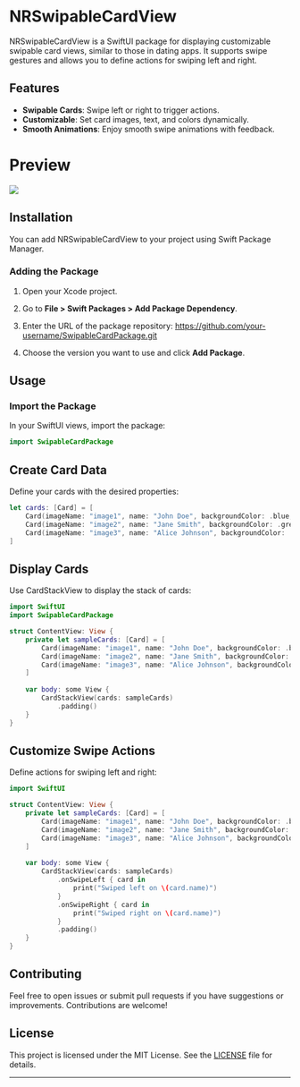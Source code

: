# NRSwipableCardView

NRSwipableCardView is a SwiftUI package for displaying customizable swipable card views, similar to those in dating apps. It supports swipe gestures and allows you to define actions for swiping left and right.

## Features

- **Swipable Cards**: Swipe left or right to trigger actions.
- **Customizable**: Set card images, text, and colors dynamically.
- **Smooth Animations**: Enjoy smooth swipe animations with feedback.

# Preview
![](https://github.com/niravramani72/NRStarRatingView/blob/main/preview.gif)


## Installation

You can add NRSwipableCardView to your project using Swift Package Manager.

### Adding the Package

1. Open your Xcode project.
2. Go to **File > Swift Packages > Add Package Dependency**.
3. Enter the URL of the package repository: https://github.com/your-username/SwipableCardPackage.git

4. Choose the version you want to use and click **Add Package**.

## Usage

### Import the Package

In your SwiftUI views, import the package:

```swift
import SwipableCardPackage
```

## Create Card Data
Define your cards with the desired properties:

```swift
let cards: [Card] = [
    Card(imageName: "image1", name: "John Doe", backgroundColor: .blue, textColor: .white),
    Card(imageName: "image2", name: "Jane Smith", backgroundColor: .green, textColor: .black),
    Card(imageName: "image3", name: "Alice Johnson", backgroundColor: .red, textColor: .yellow)
]
```
## Display Cards
Use CardStackView to display the stack of cards:

```swift
import SwiftUI
import SwipableCardPackage

struct ContentView: View {
    private let sampleCards: [Card] = [
        Card(imageName: "image1", name: "John Doe", backgroundColor: .blue, textColor: .white),
        Card(imageName: "image2", name: "Jane Smith", backgroundColor: .green, textColor: .black),
        Card(imageName: "image3", name: "Alice Johnson", backgroundColor: .red, textColor: .yellow)
    ]
    
    var body: some View {
        CardStackView(cards: sampleCards)
            .padding()
    }
}
```

## Customize Swipe Actions
Define actions for swiping left and right:

```swift
import SwiftUI

struct ContentView: View {
    private let sampleCards: [Card] = [
        Card(imageName: "image1", name: "John Doe", backgroundColor: .blue, textColor: .white),
        Card(imageName: "image2", name: "Jane Smith", backgroundColor: .green, textColor: .black),
        Card(imageName: "image3", name: "Alice Johnson", backgroundColor: .red, textColor: .yellow)
    ]
    
    var body: some View {
        CardStackView(cards: sampleCards)
            .onSwipeLeft { card in
                print("Swiped left on \(card.name)")
            }
            .onSwipeRight { card in
                print("Swiped right on \(card.name)")
            }
            .padding()
    }
}
```

## Contributing

Feel free to open issues or submit pull requests if you have suggestions or improvements. Contributions are welcome!

## License

This project is licensed under the MIT License. See the [LICENSE](LICENSE) file for details.

---
